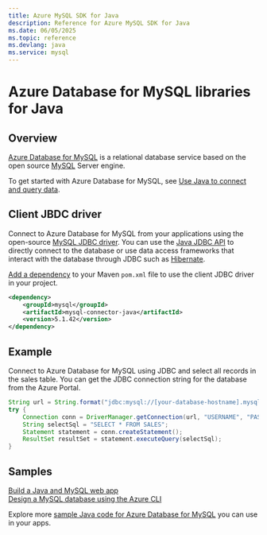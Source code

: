 ```yaml
---
title: Azure MySQL SDK for Java
description: Reference for Azure MySQL SDK for Java
ms.date: 06/05/2025
ms.topic: reference
ms.devlang: java
ms.service: mysql
---
```

# Azure Database for MySQL libraries for Java

## Overview

[Azure Database for MySQL](/azure/sql-database/sql-database-technical-overview) is a relational database service based on the open source [MySQL](https://www.mysql.com/) Server engine. 

To get started with Azure Database for MySQL, see [Use Java to connect and query data](/azure/mysql/connect-java).

## Client JBDC driver

Connect to Azure Database for MySQL from your applications using the open-source [MySQL JDBC driver](https://dev.mysql.com/downloads/connector/j/). You can use the [Java JDBC API](https://docs.oracle.com/javase/8/docs/technotes/guides/jdbc/) to directly connect to the database or use data access frameworks that interact with the database through JDBC such as [Hibernate](http://hibernate.org/).

[Add a dependency](https://maven.apache.org/guides/getting-started/index.html#How_do_I_use_external_dependencies) to your Maven `pom.xml` file to use the client JDBC driver in your project.  

```XML
<dependency>
    <groupId>mysql</groupId>
    <artifactId>mysql-connector-java</artifactId>
    <version>5.1.42</version>
</dependency>
```   

## Example

Connect to Azure Database for MySQL using JDBC and select all records in the sales table. You can get the JDBC connection string for the database from the Azure Portal.

```java
String url = String.format("jdbc:mysql://[your-database-hostname].mysql.database.azure.com:3306/[your-database-name]?verifyServerCertificate=true&useSSL=true&requireSSL=[true|false]&user=[your-username]&password=[your-password]");
try {
    Connection conn = DriverManager.getConnection(url, "USERNAME", "PASSWORD");
    String selectSql = "SELECT * FROM SALES";
    Statement statement = conn.createStatement();
    ResultSet resultSet = statement.executeQuery(selectSql);
}
```

## Samples

[Build a Java and MySQL web app](/azure/app-service-web/app-service-web-tutorial-java-mysql)   
[Design a MySQL database using the Azure CLI](/azure/mysql/tutorial-design-database-using-cli)   

Explore more [sample Java code for Azure Database for MySQL](https://azure.microsoft.com/resources/samples/?platform=java&term=mysql) you can use in your apps.